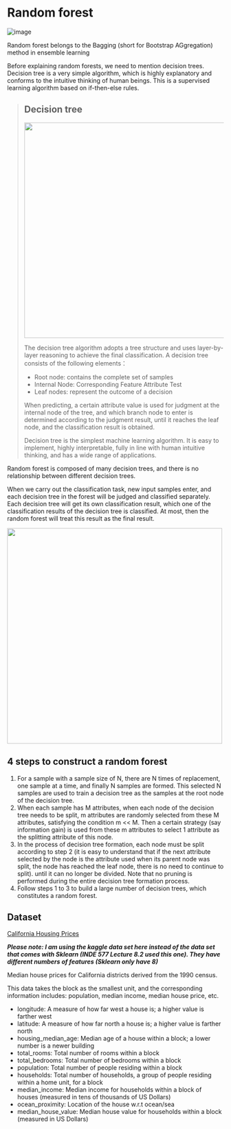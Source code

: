 # Random forest
![image](https://user-images.githubusercontent.com/97000341/167240100-e08912b1-5688-4c0e-9882-bc218ddae172.png)

Random forest belongs to the Bagging (short for Bootstrap AGgregation) method in ensemble learning

Before explaining random forests, we need to mention decision trees. Decision tree is a very simple algorithm, which is highly explanatory and conforms to the intuitive thinking of human beings. This is a supervised learning algorithm based on if-then-else rules.

> ## Decision tree
> <img src="https://user-images.githubusercontent.com/97000341/167240156-e4dbbea9-76bd-4729-a2b6-93f2b1620d8e.png" width="500" ></img>
> 
> The decision tree algorithm adopts a tree structure and uses layer-by-layer reasoning to achieve the final classification. A decision tree consists of the following elements：
> * Root node: contains the complete set of samples
> * Internal Node: Corresponding Feature Attribute Test
> * Leaf nodes: represent the outcome of a decision
> 
> When predicting, a certain attribute value is used for judgment at the internal node of the tree, and which branch node to enter is determined according to the judgment result, until it reaches the leaf node, and the classification result is obtained.
> 
> Decision tree is the simplest machine learning algorithm. It is easy to implement, highly interpretable, fully in line with human intuitive thinking, and has a wide range of applications.

Random forest is composed of many decision trees, and there is no relationship between different decision trees.

When we carry out the classification task, new input samples enter, and each decision tree in the forest will be judged and classified separately. Each decision tree will get its own classification result, which one of the classification results of the decision tree is classified. At most, then the random forest will treat this result as the final result.

<img src="https://user-images.githubusercontent.com/97000341/167240261-8d4a0fd1-2afd-451b-924c-ee8afd61533a.png" width="500" ></img>


4 steps to construct a random forest
---
1. For a sample with a sample size of N, there are N times of replacement, one sample at a time, and finally N samples are formed. This selected N samples are used to train a decision tree as the samples at the root node of the decision tree.
2. When each sample has M attributes, when each node of the decision tree needs to be split, m attributes are randomly selected from these M attributes, satisfying the condition m << M. Then a certain strategy (say information gain) is used from these m attributes to select 1 attribute as the splitting attribute of this node.
3. In the process of decision tree formation, each node must be split according to step 2 (it is easy to understand that if the next attribute selected by the node is the attribute used when its parent node was split, the node has reached the leaf node, there is no need to continue to split). until it can no longer be divided. Note that no pruning is performed during the entire decision tree formation process.
4. Follow steps 1 to 3 to build a large number of decision trees, which constitutes a random forest.

Dataset
---
[California Housing Prices](https://www.kaggle.com/datasets/camnugent/california-housing-prices)

***Please note: I am using the kaggle data set here instead of the data set that comes with Sklearn (INDE 577 Lecture 8.2 used this one). They have different numbers of features (Sklearn only have 8)***

Median house prices for California districts derived from the 1990 census.

This data takes the block as the smallest unit, and the corresponding information includes: population, median income, median house price, etc.

* longitude: A measure of how far west a house is; a higher value is farther west
* latitude: A measure of how far north a house is; a higher value is farther north
* housing_median_age: Median age of a house within a block; a lower number is a newer building
* total_rooms: Total number of rooms within a block
* total_bedrooms: Total number of bedrooms within a block
* population: Total number of people residing within a block
* households: Total number of households, a group of people residing within a home unit, for a block
* median_income: Median income for households within a block of houses (measured in tens of thousands of US Dollars)
* ocean_proximity: Location of the house w.r.t ocean/sea
* median_house_value: Median house value for households within a block (measured in US Dollars)


